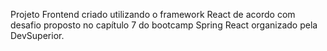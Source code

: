 Projeto Frontend criado utilizando o framework React de acordo com desafio proposto no capítulo 7 do bootcamp Spring React organizado pela DevSuperior.